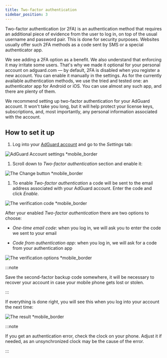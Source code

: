 ```yaml
---
title: Two-factor authentication
sidebar_position: 3
---
```


Two-factor authentication (or 2FA) is an authentication method that requires an additional piece of evidence from the user to log in, on top of the usual username and password pair. This is done for security purposes. Websites usually offer such 2FA methods as a code sent by SMS or a special authenticator app.

We see adding a 2FA option as a benefit. We also understand that enforcing it may irritate some users. That's why we made it optional for your personal account on adguard.com — by default, 2FA is disabled when you register a new account. You can enable it manually in the settings. As for the currently available authentication methods, we use the tried and tested one: an authenticator app for Android or iOS. You can use almost any such app, and there are plenty of them.

We recommend setting up two-factor authentication for your AdGuard account. It won't take you long, but it will help protect your license keys, subscriptions, and, most importantly, any personal information associated with the account.

## How to set it up

1. Log into your [AdGuard account](https://auth.adguard.com/login.html) and go to the *Settings* tab:

 ![AdGuard Account settings *mobile_border](https://cdn.adtidy.org/content/kb/ad_blocker/general/2fa_1.png)

1. Scroll down to *Two-factor authentication* section and enable it:

 ![The Change button *mobile_border](https://cdn.adtidy.org/content/kb/ad_blocker/general/2fa_2.png)

1. To enable *Two-factor authentication* a code will be sent to the email address associated with your AdGuard account. Enter the code and click *Enable*.

 ![The verification code *mobile_border](https://cdn.adtidy.org/content/kb/ad_blocker/general/2fa_3.png?)

After your enabled *Two-factor authentication* there are two options to choose:

- *One-time email code*: when you log in, we will ask you to enter the code we sent to your email

- *Code from authentication app*: when you log in, we will ask for a code from your authentication app

![The verification options *mobile_border](https://cdn.adtidy.org/content/kb/ad_blocker/general/2fa_4.png)

:::note

Save the second-factor backup code somewhere, it will be necessary to recover your account in case your mobile phone gets lost or stolen.

:::

If everything is done right, you will see this when you log into your account the next time:

![The result *mobile_border](https://cdn.adtidy.org/content/kb/ad_blocker/general/2fa_success.png)

:::note

If you get an authentication error, check the clock on your phone. Adjust it if needed, as an unsynchronized clock may be the cause of the error.

:::
